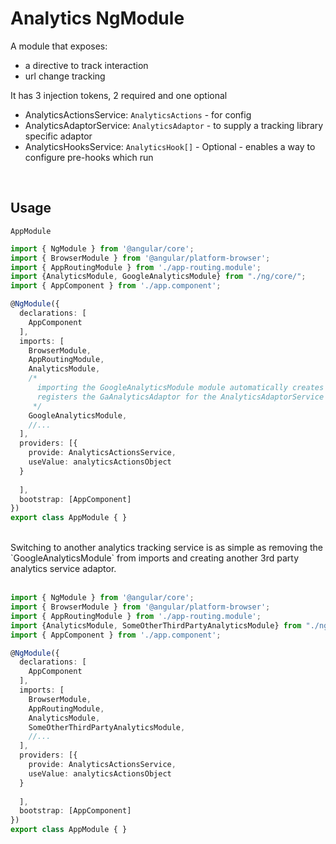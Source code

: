 # Analytics NgModule

A module that exposes:

- a directive to track interaction
- url change tracking

It has 3 injection tokens, 2 required and one optional

- AnalyticsActionsService: `AnalyticsActions` - for config
- AnalyticsAdaptorService: `AnalyticsAdaptor` - to supply a tracking library specific adaptor
- AnalyticsHooksService: `AnalyticsHook[]` - Optional - enables a way to configure pre-hooks which run

<br/>

## Usage

`AppModule`

```ts
import { NgModule } from '@angular/core';
import { BrowserModule } from '@angular/platform-browser';
import { AppRoutingModule } from './app-routing.module';
import {AnalyticsModule, GoogleAnalyticsModule} from "./ng/core/";
import { AppComponent } from './app.component';

@NgModule({
  declarations: [
    AppComponent
  ],
  imports: [
    BrowserModule,
    AppRoutingModule,
    AnalyticsModule,
    /*
      importing the GoogleAnalyticsModule module automatically creates and
      registers the GaAnalyticsAdaptor for the AnalyticsAdaptorService token
     */
    GoogleAnalyticsModule,
    //...
  ],
  providers: [{
    provide: AnalyticsActionsService,
    useValue: analyticsActionsObject    
  }
      
  ],
  bootstrap: [AppComponent]
})
export class AppModule { }
```

<br/>
Switching to another analytics tracking service is as simple as removing the `GoogleAnalyticsModule` from imports and creating another 3rd party analytics service adaptor. 
<br/><br/>

```ts
import { NgModule } from '@angular/core';
import { BrowserModule } from '@angular/platform-browser';
import { AppRoutingModule } from './app-routing.module';
import {AnalyticsModule, SomeOtherThirdPartyAnalyticsModule} from "./ng/core/";
import { AppComponent } from './app.component';

@NgModule({
  declarations: [
    AppComponent
  ],
  imports: [
    BrowserModule,
    AppRoutingModule,
    AnalyticsModule,
    SomeOtherThirdPartyAnalyticsModule,
    //...
  ],
  providers: [{
    provide: AnalyticsActionsService,
    useValue: analyticsActionsObject    
  }
      
  ],
  bootstrap: [AppComponent]
})
export class AppModule { }
```
